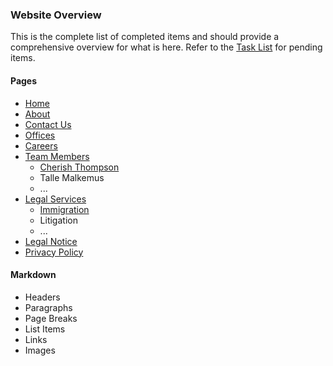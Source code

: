 ### Website Overview
This is the complete list of completed items and should provide a comprehensive overview for what is here. Refer to the [Task List](task-list.md) for pending items.


#### Pages
- [Home](../index.html)
- [About](../pages/about/about.html)
- [Contact Us](../pages/contact/contact.html)
- [Offices](../pages/offices/offices.html)
- [Careers](../pages/company/careers.html)
- [Team Members](../pages/team/team.html)
	- [Cherish Thompson](../pages/people/index.html?page=cherish-thompson)
	- Talle Malkemus
	- ...
- [Legal Services](../pages/features/index.html)
	- [Immigration](../pages/features/index.html?page=immigration)
	- Litigation
	- ...
- [Legal Notice](../pages/company/legal.html)
- [Privacy Policy](../pages/company/privacy.html)


#### Markdown
- Headers
- Paragraphs
- Page Breaks
- List Items
- Links
- Images
